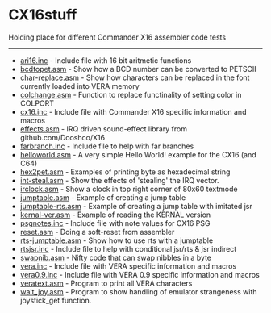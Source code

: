 # CX16stuff
Holding place for different Commander X16 assembler code tests
****
* [ari16.inc](ari16.inc) - Include file with 16 bit aritmetic functions
* [bcdtopet.asm](bcdtopet.asm) - Show how a BCD number can be converted to PETSCII
* [char-replace.asm](char-replace.asm) - Show how characters can be replaced in the font currently loaded into VERA memory
* [colchange.asm](colchange.asm) - Function to replace functinality of setting color in COLPORT
* [cx16.inc](cx16.inc) - Include file with Commander X16 specific information and macros
* [effects.asm](effects.asm) - IRQ driven sound-effect library from github.com/Dooshco/X16
* [farbranch.inc](farbranch.inc) - Include file to help with far branches
* [helloworld.asm](helloworld.asm) - A very simple Hello World! example for the CX16 (and C64)
* [hex2pet.asm](hex2pet.asm) - Examples of printing byte as hexadecimal string
* [int-steal.asm](int-steal.asm) - Show the effects of 'stealing' the IRQ vector.
* [irclock.asm](irclock.asm) - Show a clock in top right corner of 80x60 textmode
* [jumptable.asm](jumptable.asm) - Example of creating a jump table
* [jumptable-rts.asm](jumptable-rts.asm) - Example of creating a jump table with imitated jsr
* [kernal-ver.asm](kernal-ver.asm) - Example of reading the KERNAL version
* [psgnotes.inc](psgnotes.inc) - Include file with note values for CX16 PSG
* [reset.asm](reset.asm) - Doing a soft-reset from assembler
* [rts-jumptable.asm](rts-jumptable.asm) - Show how to use rts with a jumptable
* [rtsjsr.inc](rtsjsr.inc) - Include file to help with conditional jsr/rts & jsr indirect
* [swapnib.asm](swapnib.asm) - Nifty code that can swap nibbles in a byte
* [vera.inc](vera.inc) - Include file with VERA specific information and macros
* [vera0.9.inc](vera0.9.inc) - Include file with VERA 0.9 specific information and macros
* [veratext.asm](veratext.asm) - Program to print all VERA characters
* [wait_joy.asm](wait_joy.asm) - Program to show handling of emulator strangeness with joystick_get function.

